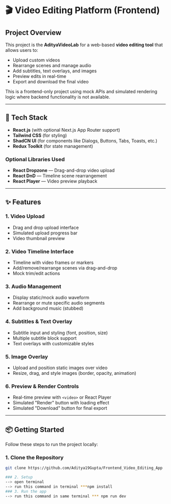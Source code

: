 # 🎬 Video Editing Platform (Frontend)

## Project Overview
This project is the **AdityaVideoLab** for a web-based **video editing tool** that allows users to:
- Upload custom videos
- Rearrange scenes and manage audio
- Add subtitles, text overlays, and images
- Preview edits in real-time
- Export and download the final video

This is a frontend-only project using mock APIs and simulated rendering logic where backend functionality is not available.

---

## 🚀 Tech Stack
- **React.js** (with optional Next.js App Router support)
- **Tailwind CSS** (for styling)
- **ShadCN UI** (for components like Dialogs, Buttons, Tabs, Toasts, etc.)
- **Redux Toolkit** (for state management)

### Optional Libraries Used
- **React Dropzone** — Drag-and-drop video upload
- **React DnD** — Timeline scene rearrangement
- **React Player** — Video preview playback

---

## ✨ Features
### 1. Video Upload
- Drag and drop upload interface
- Simulated upload progress bar
- Video thumbnail preview

### 2. Video Timeline Interface
- Timeline with video frames or markers
- Add/remove/rearrange scenes via drag-and-drop
- Mock trim/edit actions

### 3. Audio Management
- Display static/mock audio waveform
- Rearrange or mute specific audio segments
- Add background music (stubbed)

### 4. Subtitles & Text Overlay
- Subtitle input and styling (font, position, size)
- Multiple subtitle block support
- Text overlays with customizable styles

### 5. Image Overlay
- Upload and position static images over video
- Resize, drag, and style images (border, opacity, animation)

### 6. Preview & Render Controls
- Real-time preview with `<video>` or React Player
- Simulated "Render" button with loading effect
- Simulated "Download" button for final export

---

## 📦 Getting Started

Follow these steps to run the project locally:

### 1. Clone the Repository
```bash
git clone https://github.com/Aditya19Gupta/Frontend_Video_Editing_App

### 2. Setup
--> open terminal
--> run this command in terminal ***npm install
### 3. Run the app
--> run this command in same terminal *** npm run dev
